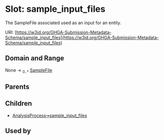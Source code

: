 
# Slot: sample_input_files


The SampleFile associated used as an input for an entity.

URI: [https://w3id.org/GHGA-Submission-Metadata-Schema/sample_input_files](https://w3id.org/GHGA-Submission-Metadata-Schema/sample_input_files)


## Domain and Range

None &#8594;  <sub>0..\*</sub> [SampleFile](SampleFile.md)

## Parents


## Children

 *  [AnalysisProcess➞sample_input_files](AnalysisProcess_sample_input_files.md)

## Used by

